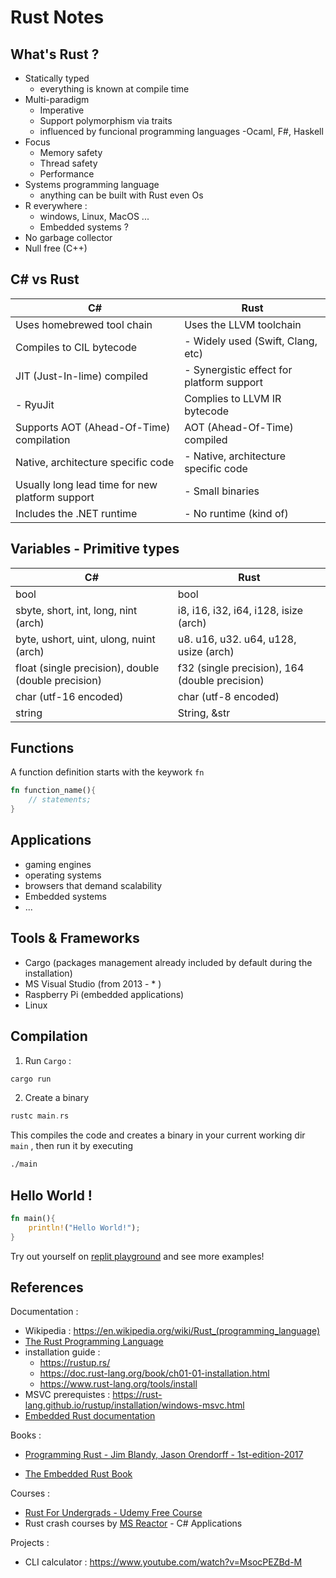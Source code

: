 # Rust Notes

## What's Rust ? 

- Statically typed
	- everything is known at compile time
- Multi-paradigm
	- Imperative
	- Support polymorphism via traits
	- influenced by funcional programming languages
		-Ocaml, F#, Haskell
- Focus
	- Memory safety
	- Thread safety
	- Performance
- Systems programming language
	- anything can be built with Rust even Os
- R everywhere : 
	- windows, Linux, MacOS ...
	- Embedded systems ? 
- No garbage collector
- Null free (C++)

## C# vs Rust 

|C#|Rust|
|--|--|
|Uses homebrewed tool chain |Uses the LLVM toolchain|
|Compiles to CIL bytecode | - Widely used (Swift, Clang, etc) | 
|JIT (Just-In-lime) compiled  | - Synergistic effect for platform support|
| - RyuJit|Complies to LLVM IR bytecode |
| Supports AOT (Ahead-Of-Time) compilation|AOT (Ahead-Of-Time) compiled |
| Native, architecture specific code | - Native, architecture specific code |
| Usually long lead time for new platform support |- Small binaries |
| Includes the .NET runtime|- No runtime (kind of) |

## Variables - Primitive types 

|C#|Rust|
|--|--|
|bool | bool|
|sbyte, short, int, long, nint (arch)| i8, i16, i32, i64, i128, isize (arch) | 
|byte, ushort, uint, ulong, nuint (arch) | u8. u16, u32. u64, u128, usize (arch)|
| float (single precision), double (double precision) |f32 (single precision), 164 (double precision)  |
| char (utf-16 encoded)  |char (utf-8 encoded)  |
| string | String, &str |


## Functions 

A function definition starts with the keywork `fn`

```rs
fn function_name(){
	// statements;
}
```
## Applications

- gaming engines
- operating systems
- browsers that demand scalability
- Embedded systems
- ...
## Tools & Frameworks

- Cargo (packages management already included by default during the installation)
- MS Visual Studio (from 2013 - * ) 
- Raspberry Pi (embedded applications)
- Linux

## Compilation

1. Run `Cargo` :  

```sh
cargo run
``` 

2. Create a binary

```rs
rustc main.rs
```

This compiles the code and creates a binary in your current working dir `main` , then run it by executing 

```sh
./main
```

## Hello World !


```rs
fn main(){
	println!("Hello World!");
}
```


Try out yourself on [replit playground](https://replit.com/@afondiel/rust-notes#src/main.rs) and see more examples! 

## References

Documentation : 
- Wikipedia : https://en.wikipedia.org/wiki/Rust_(programming_language)
- [The Rust Programming Language](https://doc.rust-lang.org/book/title-page.html) 
- installation guide :  
  - https://rustup.rs/
  - https://doc.rust-lang.org/book/ch01-01-installation.html
  - https://www.rust-lang.org/tools/install
- MSVC prerequistes : https://rust-lang.github.io/rustup/installation/windows-msvc.html
- [Embedded Rust documentation](https://docs.rust-embedded.org/)

Books : 

- [Programming Rust - Jim Blandy, Jason Orendorff - 1st-edition-2017](https://github.com/afondiel/cs-books/blob/main/computer-science/programming/rust/programmingrust-1st-edition-2017-Jim%20Blandy%2C%20Jason%20Orendorff.pdf)

- [The Embedded Rust Book](https://docs.rust-embedded.org/book/index.html)


Courses : 

- [Rust For Undergrads - Udemy Free Course](https://www.udemy.com/course/rust-for-undergrads/)
- Rust crash courses by [MS Reactor](https://www.youtube.com/watch?v=wHDYReCysVY) - C# Applications

Projects : 
- CLI calculator :  https://www.youtube.com/watch?v=MsocPEZBd-M
